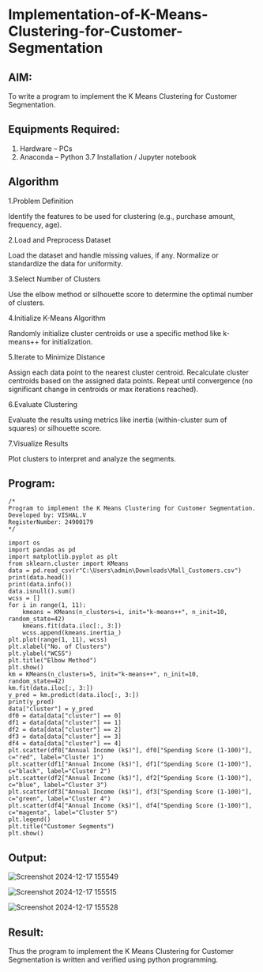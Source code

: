 # Implementation-of-K-Means-Clustering-for-Customer-Segmentation

## AIM:
To write a program to implement the K Means Clustering for Customer Segmentation.

## Equipments Required:
1. Hardware – PCs
2. Anaconda – Python 3.7 Installation / Jupyter notebook

## Algorithm
1.Problem Definition

Identify the features to be used for clustering (e.g., purchase amount, frequency, age).

2.Load and Preprocess Dataset

Load the dataset and handle missing values, if any. Normalize or standardize the data for uniformity.

3.Select Number of Clusters

Use the elbow method or silhouette score to determine the optimal number of clusters.

4.Initialize K-Means Algorithm

Randomly initialize cluster centroids or use a specific method like k-means++ for initialization.

5.Iterate to Minimize Distance

Assign each data point to the nearest cluster centroid.
Recalculate cluster centroids based on the assigned data points.
Repeat until convergence (no significant change in centroids or max iterations reached).

6.Evaluate Clustering

Evaluate the results using metrics like inertia (within-cluster sum of squares) or silhouette score.

7.Visualize Results

Plot clusters to interpret and analyze the segments.

## Program:
```
/*
Program to implement the K Means Clustering for Customer Segmentation.
Developed by: VISHAL.V
RegisterNumber: 24900179
*/

import os
import pandas as pd
import matplotlib.pyplot as plt
from sklearn.cluster import KMeans
data = pd.read_csv(r"C:\Users\admin\Downloads\Mall_Customers.csv")
print(data.head())
print(data.info())
data.isnull().sum()
wcss = [] 
for i in range(1, 11):
    kmeans = KMeans(n_clusters=i, init="k-means++", n_init=10, random_state=42)
    kmeans.fit(data.iloc[:, 3:])
    wcss.append(kmeans.inertia_)
plt.plot(range(1, 11), wcss)
plt.xlabel("No. of Clusters")
plt.ylabel("WCSS")
plt.title("Elbow Method")
plt.show()
km = KMeans(n_clusters=5, init="k-means++", n_init=10, random_state=42)
km.fit(data.iloc[:, 3:])
y_pred = km.predict(data.iloc[:, 3:])
print(y_pred)
data["cluster"] = y_pred
df0 = data[data["cluster"] == 0]
df1 = data[data["cluster"] == 1]
df2 = data[data["cluster"] == 2]
df3 = data[data["cluster"] == 3]
df4 = data[data["cluster"] == 4]
plt.scatter(df0["Annual Income (k$)"], df0["Spending Score (1-100)"], c="red", label="Cluster 1")
plt.scatter(df1["Annual Income (k$)"], df1["Spending Score (1-100)"], c="black", label="Cluster 2")
plt.scatter(df2["Annual Income (k$)"], df2["Spending Score (1-100)"], c="blue", label="Cluster 3")
plt.scatter(df3["Annual Income (k$)"], df3["Spending Score (1-100)"], c="green", label="Cluster 4")
plt.scatter(df4["Annual Income (k$)"], df4["Spending Score (1-100)"], c="magenta", label="Cluster 5")
plt.legend()
plt.title("Customer Segments")
plt.show()

```

## Output:
![Screenshot 2024-12-17 155549](https://github.com/user-attachments/assets/e91ff584-2672-4e0a-b9b5-2bd6fa346b73)

![Screenshot 2024-12-17 155515](https://github.com/user-attachments/assets/3b5ed1a6-ec17-4e86-8f1c-01601e05bd1c)

![Screenshot 2024-12-17 155528](https://github.com/user-attachments/assets/935fcf08-7e3e-459e-ad23-7e6d9aa8d52f)


## Result:
Thus the program to implement the K Means Clustering for Customer Segmentation is written and verified using python programming.
